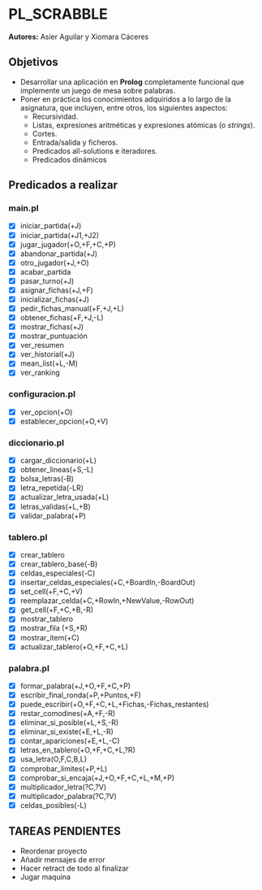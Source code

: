 # PL_SCRABBLE

**Autores:** Asier Aguilar y Xiomara Cáceres

## Objetivos

- Desarrollar una aplicación en **Prolog** completamente funcional que implemente un juego de mesa sobre palabras.
- Poner en práctica los conocimientos adquiridos a lo largo de la asignatura, que incluyen, entre otros, los siguientes aspectos:
  - Recursividad.
  - Listas, expresiones aritméticas y expresiones atómicas (o *strings*).
  - Cortes.
  - Entrada/salida y ficheros.
  - Predicados all-solutions e iteradores.
  - Predicados dinámicos

## Predicados a realizar

### main.pl

- [x] iniciar_partida(+J)
- [x] iniciar_partida(+J1,+J2)
- [x] jugar_jugador(+O,+F,+C,+P)
- [x] abandonar_partida(+J)
- [x] otro_jugador(+J,+O)
- [x] acabar_partida
- [x] pasar_turno(+J)
- [x] asignar_fichas(+J,+F)
- [x] inicializar_fichas(+J)
- [x] pedir_fichas_manual(+F,+J,+L)
- [x] obtener_fichas(+F,+J,-L)
- [x] mostrar_fichas(+J)
- [x] mostrar_puntuación
- [x] ver_resumen
- [x] ver_historial(+J)
- [x] mean_list(+L,-M)
- [x] ver_ranking

### configuracion.pl

- [x] ver_opcion(+O)
- [x] establecer_opcion(+O,+V)

### diccionario.pl

- [x] cargar_diccionario(+L)
- [x] obtener_lineas(+S,-L)
- [x] bolsa_letras(-B)
- [x] letra_repetida(-LR)
- [x] actualizar_letra_usada(+L)
- [x] letras_validas(+L,+B)
- [x] validar_palabra(+P)

### tablero.pl

- [x] crear_tablero
- [x] crear_tablero_base(-B)
- [x] celdas_especiales(-C)
- [x] insertar_celdas_especiales(+C,+BoardIn,-BoardOut)
- [x] set_cell(+F,+C,+V) 
- [x] reemplazar_celda(+C,+RowIn,+NewValue,-RowOut)
- [x] get_cell(+F,+C,+B,-R)
- [x] mostrar_tablero
- [x] mostrar_fila (+S,+R)
- [x] mostrar_item(+C)
- [x] actualizar_tablero(+O,+F,+C,+L)

### palabra.pl

- [x] formar_palabra(+J,+O,+F,+C,+P)
- [x] escribir_final_ronda(+P,+Puntos,+F)
- [x] puede_escribir(+O,+F,+C,+L,+Fichas,-Fichas_restantes)
- [x] restar_comodines(+A,+F,-R)
- [x] eliminar_si_posible(+L,+S,-R)
- [x] eliminar_si_existe(+E,+L,-R)
- [x] contar_apariciones(+E,+L,-C)
- [x] letras_en_tablero(+O,+F,+C,+L,?R)
- [x] usa_letra(O,F,C,B,L)
- [x] comprobar_limites(+P,+L)
- [x] comprobar_si_encaja(+J,+O,+F,+C,+L,+M,+P)
- [x] multiplicador_letra(?C,?V)
- [x] multiplicador_palabra(?C,?V)
- [x] celdas_posibles(-L)

## TAREAS PENDIENTES

- Reordenar proyecto
- Añadir mensajes de error
- Hacer retract de todo al finalizar
- Jugar maquina
